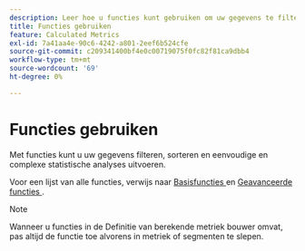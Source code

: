 ```yaml
---
description: Leer hoe u functies kunt gebruiken om uw gegevens te filteren en te sorteren en statistische analyses uit te voeren.
title: Functies gebruiken
feature: Calculated Metrics
exl-id: 7a41aa4e-90c6-4242-a801-2eef6b524cfe
source-git-commit: c209341400bf4e0c00719075f0fc82f81ca9dbb4
workflow-type: tm+mt
source-wordcount: '69'
ht-degree: 0%

---
```


# Functies gebruiken

Met functies kunt u uw gegevens filteren, sorteren en eenvoudige en complexe statistische analyses uitvoeren.

Voor een lijst van alle functies, verwijs naar [ Basisfuncties ](/help/components/calc-metrics/cm-functions.md) en [ Geavanceerde functies ](/help/components/calc-metrics/cm-adv-functions.md).



>[!NOTE]
>
>Wanneer u functies in de Definitie van berekende metriek bouwer omvat, pas altijd de functie toe alvorens in metriek of segmenten te slepen.
>



<!-- This video is way too outdated and too much AA oriented to comfortably show as part of CJA functionality 

Watch this [video](https://youtu.be/SSyWvomnewI) to understand the use of functions.

-->
